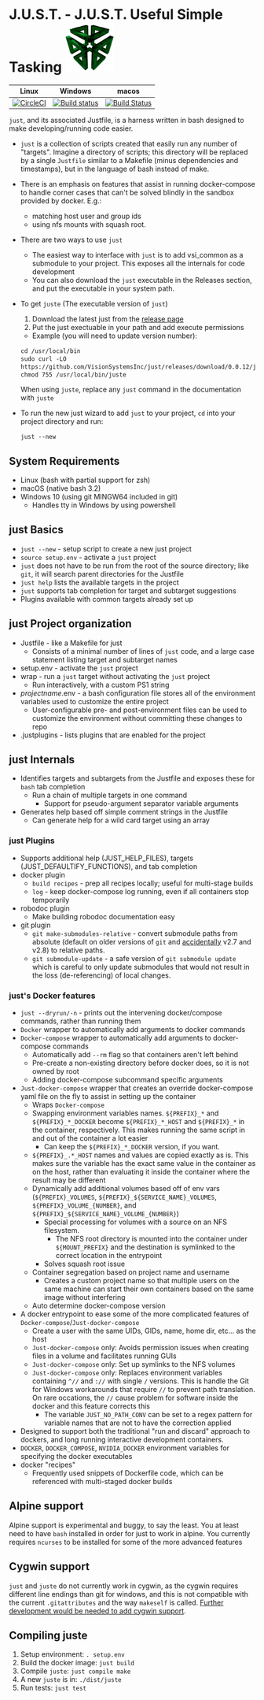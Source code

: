 # J.U.S.T. - J.U.S.T. Useful Simple Tasking <img src="https://github.com/andyneff/just_logo/raw/master/just_fancy_256.png" alt="Just Logo" title="J.U.S.T." width="100" height="100">

|Linux|Windows|macos|
|--|--|--|
|[![CircleCI](https://circleci.com/gh/VisionSystemsInc/just.svg?style=shield)](https://circleci.com/gh/VisionSystemsInc/just)|[![Build status](https://ci.appveyor.com/api/projects/status/qapo0xmd67xskhm9/branch/master?svg=true)](https://ci.appveyor.com/project/andyneff/just/branch/master)|[![Build Status](https://travis-ci.org/VisionSystemsInc/just.svg?branch=master)](https://travis-ci.org/VisionSystemsInc/just)|


`just`, and its associated Justfile, is a harness written in bash designed to
make developing/running code easier.

- `just` is a collection of scripts created that easily run any number of "targets". Imagine a directory of scripts; this directory will be replaced by a single `Justfile` similar to a Makefile (minus dependencies and timestamps), but in the language of bash instead of make.
- There is an emphasis on features that assist in running docker-compose to handle corner cases that can't be solved blindly in the sandbox provided by docker. E.g.:
  - matching host user and group ids
  - using nfs mounts with squash root.
- There are two ways to use `just`
  - The easiest way to interface with `just` is to add vsi_common as a submodule to your project. This exposes all the internals for code development
  - You can also download the `just` executable in the Releases section, and put the executable in your system path.
- To get `juste` (The executable version of `just`)
   1. Download the latest just from the [release page](https://github.com/VisionSystemsInc/just/releases)
   2. Put the just exectuable in your path and add execute permissions

   - Example (you will need to update version number):

    ```
    cd /usr/local/bin
    sudo curl -LO https://github.com/VisionSystemsInc/just/releases/download/0.0.12/juste
    chmod 755 /usr/local/bin/juste
    ```

    When using `juste`, replace any `just` command in the documentation with `juste`

- To run the new just wizard to add `just` to your project, `cd` into your project directory and run:

    ```
    just --new
    ```

## System Requirements

- Linux (bash with partial support for zsh)
- macOS (native bash 3.2)
- Windows 10 (using git MINGW64 included in git)
  - Handles tty in Windows by using powershell

## just Basics

- `just --new` - setup script to create a new just project
- `source setup.env` - activate a `just` project
- `just` does not have to be run from the root of the source directory; like `git`, it will search parent directories for the Justfile
- `just help` lists the available targets in the project
- `just` supports tab completion for target and subtarget suggestions
- Plugins available with common targets already set up

## just Project organization
- Justfile - like a Makefile for just
  - Consists of a minimal number of lines of `just` code, and a large case statement listing target and subtarget names
- setup.env - activate the `just` project
- wrap - run a `just` target without activating the `just` project
  - Run interactively, with a custom PS1 string
- _projectname_.env - a bash configuration file stores all of the environment variables used to customize the entire project
  - User-configurable pre- and post-environment files can be used to customize the environment without committing these changes to repo
- .justplugins - lists plugins that are enabled for the project

## just Internals

- Identifies targets and subtargets from the Justfile and exposes these for `bash` tab completion
  - Run a chain of multiple targets in one command
    - Support for pseudo-argument separator variable arguments
- Generates help based off simple comment strings in the Justfile
  - Can generate help for a wild card target using an array

### just Plugins

- Supports additional help (JUST_HELP_FILES), targets (JUST_DEFAULTIFY_FUNCTIONS), and tab completion
- docker plugin
    - `build recipes` - prep all recipes locally; useful for multi-stage builds
    - `log` - keep docker-compose log running, even if all containers stop temporarily
- robodoc plugin
    - Make building robodoc documentation easy
- git plugin
    - `git make-submodules-relative` - convert submodule paths from absolute (default on older versions of `git` and [accidentally](http://git.661346.n2.nabble.com/Submodule-s-git-file-contains-absolute-path-when-created-using-git-clone-recursive-td7655372.html) v2.7 and v2.8) to relative paths.
    - `git submodule-update` - a safe version of `git submodule update` which is careful to only update submodules that would not result in the loss (de-referencing) of local changes.

### just's Docker features
- `just --dryrun/-n` - prints out the intervening docker/compose commands, rather than running them
- `Docker` wrapper to automatically add arguments to docker commands
- `Docker-compose` wrapper to automatically add arguments to docker-compose commands
    - Automatically add `--rm` flag so that containers aren't left behind
    - Pre-create a non-existing directory before docker does, so it is not owned by root
    - Adding docker-compose subcommand specific arguments
- `Just-docker-compose` wrapper that creates an override docker-compose yaml file on the fly to assist in setting up the container
    - Wraps `Docker-compose`
    - Swapping environment variables names. `${PREFIX}_*` and `${PREFIX}_*_DOCKER` become `${PREFIX}_*_HOST` and `${PREFIX}_*` in the container, respectively. This makes running the same script in and out of the container a lot easier
      - Can keep the `${PREFIX}_*_DOCKER` version, if you want.
    - `${PREFIX}_.*_HOST` names and values are copied exactly as is. This makes sure the variable has the exact same value in the container as on the host, rather than evaluating it inside the container where the result may be different
    - Dynamically add additional volumes based off of env vars (`${PREFIX}_VOLUMES`, `${PREFIX}_${SERVICE_NAME}_VOLUMES`, `${PREFIX}_VOLUME_{NUMBER}`, and `${PREFIX}_${SERVICE_NAME}_VOLUME_{NUMBER}`)
      - Special processing for volumes with a source on an NFS filesystem.
        - The NFS root directory is mounted into the container under `${MOUNT_PREFIX}` and the destination is symlinked to the correct location in the entrypoint
      - Solves squash root issue
    - Container segregation based on project name and username
      - Creates a custom project name so that multiple users on the same machine can start their own containers based on the same image without interfering
    - Auto determine docker-compose version
- A docker entrypoint to ease some of the more complicated features of `Docker-compose`/`Just-docker-compose`
    - Create a user with the same UIDs, GIDs, name, home dir, etc... as the host
    - `Just-docker-compose` only: Avoids permission issues when creating files in a volume and facilitates running GUIs
    - `Just-docker-compose` only: Set up symlinks to the NFS volumes
    - `Just-docker-compose` only: Replaces environment variables containing `^//` and `://` with single `/` versions. This is handle the Git for Windows workarounds that require `//` to prevent path translation. On rare occations, the `//` cause problem for software inside the docker and this feature corrects this
      - The variable `JUST_NO_PATH_CONV` can be set to a regex pattern for variable names that are not to have the correction applied
- Designed to support both the traditional "run and discard" approach to dockers, and long running interactive development containers.
- `DOCKER`, `DOCKER_COMPOSE`, `NVIDIA_DOCKER` environment variables for specifying the docker executables
- docker "recipes"
  - Frequently used snippets of Dockerfile code, which can be referenced with multi-staged docker builds

## Alpine support

Alpine support is experimental and buggy, to say the least. You at least need to have `bash` installed in order for just to work in alpine. You currently requires `ncurses` to be installed for some of the more advanced features

## Cygwin support

`just` and `juste` do not currently work in cygwin, as the cygwin requires different line endings than git for windows, and this is not compatible with the current `.gitattributes` and the way `makeself` is called. [Further development would be needed to add cygwin support](https://stackoverflow.com/q/37805181/4166604).

## Compiling juste

1. Setup environment: `. setup.env`
1. Build the docker image: `just build`
2. Compile `juste`: `just compile make`
3. A new `juste` is in: `./dist/juste`
4. Run tests: `just test`

